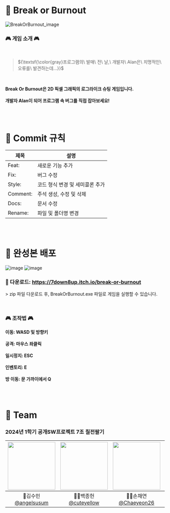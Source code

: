 # 👾 Break or Burnout
![BreakOrBurnout_image](https://github.com/CSID-DGU/2024-1-OSSP1-7down8up-7/assets/107466954/d00cdde6-3eb1-46a6-a7bb-ac20ce67c94e)
### 🎮 게임 소개 🎮
<br/>

> ${\textsf{\color{gray}프로그램의\ 발매\ 전\ 날,\ 개발자\ Alan은\ 치명적인\ 오류를\ 발견하는데...}}$

<br/>

**Break Or Burnout은 2D 픽셀 그래픽의 로그라이크 슈팅 게임입니다.** <br/><br/>
**개발자 Alan이 되어 프로그램 속 버그를 직접 잡아보세요!**

<br/><br/>

# 👾 Commit 규칙
|제목|설명|
|---|---|
|Feat:|새로운 기능 추가|
|Fix:|버그 수정|
|Style:|코드 형식 변경 및 세미콜론 추가|
|Comment:|주석 생성, 수정 및 삭제|
|Docs:|문서 수정|
|Rename:|파일 및 폴더명 변경|

<br/><br/>

# 👾 완성본 배포
![image](https://github.com/CSID-DGU/2024-1-OSSP1-7down8up-7/assets/107466954/c0236d83-ccb2-4ae3-8cb9-9d7d938d8b78)
![image](https://github.com/CSID-DGU/2024-1-OSSP1-7down8up-7/assets/107466954/a9904de5-c390-4e92-a37d-f34b9f23629a)
<br/>
### 📌 다운로드: https://7down8up.itch.io/break-or-burnout <br/>
\> zip 파일 다운로드 후, BreakOrBurnout.exe 파일로 게임을 실행할 수 있습니다.

<br/>

### 🎮 조작법 🎮
**이동: WASD 및 방향키** <br/><br/>
**공격: 마우스 좌클릭** <br/><br/>
**일시정지: ESC**  <br/><br/>
**인벤토리: E**  <br/><br/>
**방 이동: 문 가까이에서 Q**

<br/><br/>

# 👾 Team
### 2024년 1학기 공개SW프로젝트 7조 칠전팔기
|<img src="https://avatars.githubusercontent.com/u/107466954?v=4" width="150" height="150"/>|<img src="https://avatars.githubusercontent.com/u/130528139?v=4" width="150" height="150"/>|<img src="https://avatars.githubusercontent.com/u/129031536?v=4" width="150" height="150"/>|<img src="https://avatars.githubusercontent.com/u/114053367?v=4" width="150" height="150"/>|<img src="https://avatars.githubusercontent.com/u/133950155?v=4" width="150" height="150"/>|
|:-:|:-:|:-:|:-:|:-:|
|👑김수민<br/>[@angelsusum](https://github.com/angelsusum)|🧑‍💻백종헌<br/>[@cuteyellow](https://github.com/cuteyellow)|👩‍💻손채연<br/>[@Chaeyeon26](https://github.com/Chaeyeon26)|🧑‍💻오준민<br/>[@119qwer](https://github.com/119qwer)|👩‍💻조서희<br/>[@JoeSeoHee](https://github.com/JoeSeoHee)|
